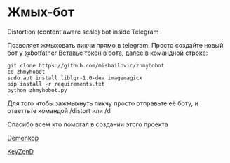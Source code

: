 # Жмых-бот
Distortion (content aware scale) bot inside Telegram

Позволяет жмыховать пикчи прямо в telegram. Просто создайте новый бот у @botfather Вставье токен в бота, далее в командной строке:
```
git clone https://github.com/mishailovic/zhmyhobot
cd zhmyhobot
sudo apt install liblqr-1.0-dev imagemagick
pip install -r requirements.txt
python zhmyhobot.py
```
Для того чтобы зажмыхнуть пикчу просто отправьте её боту, и ответтьте командой /distort или /d

Спасибо всем кто помогал в создании этого проекта

[Demenkop](https://github.com/Demenkop)

[KeyZenD](https://github.com/KeyZenD)

